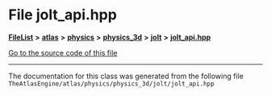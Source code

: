 

# File jolt\_api.hpp



[**FileList**](files.md) **>** [**atlas**](dir_1e6ffef027cfcf7ded3287660b505c9f.md) **>** [**physics**](dir_40e4880a491f87475db52b6f14fdb765.md) **>** [**physics\_3d**](dir_ab5034a21b7aebf79f76e5e8638ac885.md) **>** [**jolt**](dir_3d876be8cd66de39c1e103aa97223d9b.md) **>** [**jolt\_api.hpp**](physics__3d_2jolt_2jolt__api_8hpp.md)

[Go to the source code of this file](physics__3d_2jolt_2jolt__api_8hpp_source.md)





































































------------------------------
The documentation for this class was generated from the following file `TheAtlasEngine/atlas/physics/physics_3d/jolt/jolt_api.hpp`

